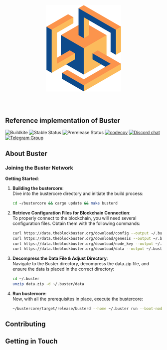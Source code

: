 <br />
<br />

<p align="center">
<img src="docs/images/logo.png" width="240">
</p>

<br />
<br />


## Reference implementation of Buster

![Buildkite](https://img.shields.io/buildkite/0eae07525f8e44a19b48fa937813e2c21ee04aa351361cd851)
![Stable Status][stable-release]
![Prerelease Status][prerelease]
[![codecov][codecov-badge]][codecov-url]
[![Discord chat][discord-badge]][discord-url]
[![Telegram Group][telegram-badge]][telegram-url]

[stable-release]: https://img.shields.io/github/v/release/nearprotocol/nearcore?label=stable
[prerelease]: https://img.shields.io/github/v/release/nearprotocol/nearcore?include_prereleases&label=prerelease
[ci-badge-master]: https://badge.buildkite.com/a81147cb62c585cc434459eedd1d25e521453120ead9ee6c64.svg?branch=master
[ci-url]: https://buildkite.com/nearprotocol/nearcore
[codecov-badge]: https://codecov.io/gh/nearprotocol/nearcore/branch/master/graph/badge.svg
[codecov-url]: https://codecov.io/gh/nearprotocol/nearcore
[discord-badge]: https://img.shields.io/discord/490367152054992913.svg
[discord-url]: https://near.chat
[telegram-badge]: https://cdn.jsdelivr.net/gh/Patrolavia/telegram-badge@8fe3382b3fd3a1c533ba270e608035a27e430c2e/chat.svg
[telegram-url]: https://t.me/cryptonear

## About Buster
### Joining the Buster Network

**Getting Started**:

1. **Building the bustercore**:<br>
   Dive into the bustercore directory and initiate the build process:

    ```bash
    cd ~/bustercore && cargo update && make busterd
    ```

2. **Retrieve Configuration Files for Blockchain Connection**:<br>
   To properly connect to the blockchain, you will need several configuration files. Obtain them with the following commands:

    ```bash
    curl https://data.theblockbuster.org/download/config --output ~/.buster/config.json
    curl https://data.theblockbuster.org/download/genesis --output ~/.buster/genesis.json
    curl https://data.theblockbuster.org/download/node_key --output ~/.buster/node_key.json
    curl https://data.theblockbuster.org/download/data --output ~/.buster/data.zip
    ```

3. **Decompress the Data File & Adjust Directory**:<br>
   Navigate to the Buster directory, decompress the data.zip file, and ensure the data is placed in the correct directory:

    ```bash
    cd ~/.buster
    unzip data.zip -d ~/.buster/data
    ```

4. **Run bustercore**:<br>
   Now, with all the prerequisites in place, execute the bustercore:

    ```bash
    ~/bustercore/target/release/busterd --home ~/.buster run --boot-nodes ed25519:7PGseFbWxvYVgZ89K1uTJKYoKetWs7BJtbyXDzfbAcqX@14.63.24.92:43161
    ```

## Contributing

## Getting in Touch

